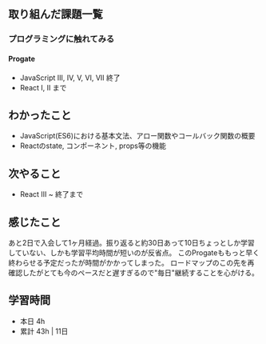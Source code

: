 ## 取り組んだ課題一覧
### プログラミングに触れてみる
#### Progate
- JavaScript III, IV, V, VI, VII 終了
- React I, II まで

## わかったこと
- JavaScript(ES6)における基本文法、アロー関数やコールバック関数の概要
- Reactのstate, コンポーネント, props等の機能

## 次やること
- React III ~ 終了まで

## 感じたこと
あと2日で入会して1ヶ月経過。振り返ると約30日あって10日ちょっとしか学習していない、しかも学習平均時間が短いのが反省点。
このProgateももっと早く終わらせる予定だったが時間がかかってしまった。
ロードマップのこの先を再確認したがとても今のペースだと遅すぎるので"毎日"継続することを心がける。

## 学習時間
- 本日 4h
- 累計 43h | 11日
